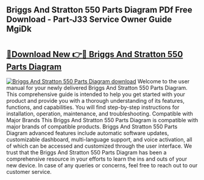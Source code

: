 ## Briggs And Stratton 550 Parts Diagram PDf Free Download - Part-J33 Service Owner Guide MgiDk

# <h2><a href="http://dfjirkt.blite.top/?on=Briggs+And+Stratton+550+Parts+Diagram">🔗Download New 👉🔴 Briggs And Stratton 550 Parts Diagram</a></h2>

[![Briggs And Stratton 550 Parts Diagram download](https://i.imgur.com/lujVjoI.png)](http://dfjirkt.blite.top/?on=Briggs+And+Stratton+550+Parts+Diagram)
Welcome to the user manual for your newly delivered Briggs And Stratton 550 Parts Diagram. This comprehensive guide is intended to help you get started with your product and provide you with a thorough understanding of its features, functions, and capabilities. You will find step-by-step instructions for installation, operation, maintenance, and troubleshooting. Compatible with Major Brands This Briggs And Stratton 550 Parts Diagram is compatible with major brands of compatible products. Briggs And Stratton 550 Parts Diagram advanced features include automatic software updates, customizable dashboard, multi-language support, and voice activation, all of which can be accessed and customized through the user interface. We trust that the Briggs And Stratton 550 Parts Diagram has been a comprehensive resource in your efforts to learn the ins and outs of your new device. In case of any queries or concerns, feel free to reach out to our customer service.
